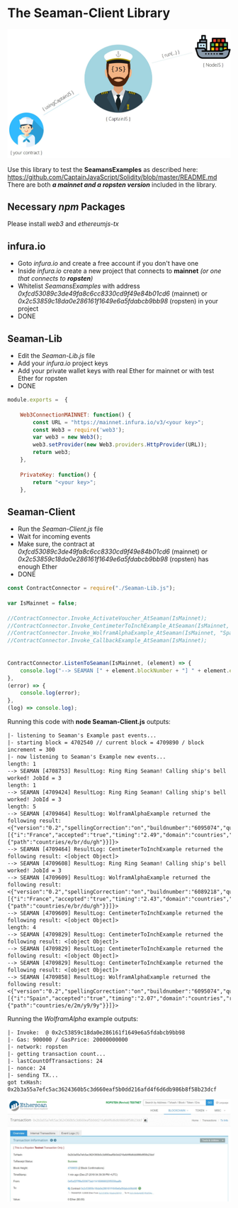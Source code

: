 # The Seaman-Client Library
![useful image](Captain.jpg)

Use this library to test the **SeamansExamples** as described here: https://github.com/CaptainJavaScript/Solidity/blob/master/README.md
There are both _**a mainnet and a ropsten version**_ included in the library.

## Necessary _npm_ Packages
Please install _web3_ and _ethereumjs-tx_


## infura.io
+ Goto _infura.io_ and create a free account if you don't have one
+ Inside _infura.io_ create a new project that connects to **mainnet** _(or one that connects to **ropsten**)_
+ Whitelist _SeamansExamples_ with address _0xfcd53089c3de49fa8c6cc8330cd9f49e84b01cd6_ (mainnet) or _0x2c53859c18da0e286161f1649e6a5fdabcb9bb98_ (ropsten) in your project
+ DONE


## Seaman-Lib
+ Edit the _Seaman-Lib.js_ file
+ Add your _infura.io_ project keys
+ Add your private wallet keys with real Ether for mainnet or with test Ether for ropsten
+ DONE 


```JavaScript
module.exports =  {

    Web3ConnectionMAINNET: function() {
        const URL = "https://mainnet.infura.io/v3/<your key>";  
        const Web3 = require('web3');
        var web3 = new Web3();
        web3.setProvider(new Web3.providers.HttpProvider(URL));
        return web3;
    },

    PrivateKey: function() {
        return "<your key>";
    },
```


## Seaman-Client
+ Run the _Seaman-Client.js_ file
+ Wait for incoming events
+ Make sure, the contract at _0xfcd53089c3de49fa8c6cc8330cd9f49e84b01cd6_ (mainnet) or _0x2c53859c18da0e286161f1649e6a5fdabcb9bb98_ (ropsten) has enough Ether
+ DONE 


```JavaScript
const ContractConnector = require("./Seaman-Lib.js");

var IsMainnet = false;

//ContractConnector.Invoke_ActivateVoucher_AtSeaman(IsMainnet);
//ContractConnector.Invoke_CentimeterToInchExample_AtSeaman(IsMainnet, "14");
//ContractConnector.Invoke_WolframAlphaExample_AtSeaman(IsMainnet, "Spain");
//ContractConnector.Invoke_CallbackExample_AtSeaman(IsMainnet);


ContractConnector.ListenToSeaman(IsMainnet, (element) => {
    console.log("--> SEAMAN [" + element.blockNumber + "] " + element.event + ": " + element.returnValues[0]);
},
(error) => { 
    console.log(error); 
},
(log) => console.log);
```

Running this code with **node Seaman-Client.js** outputs:

```
|- listening to Seaman's Example past events...
|- starting block = 4702540 // current block = 4709890 / block increment = 300
|- now listening to Seaman's Example new events...
length: 1
--> SEAMAN [4708753] ResultLog: Ring Ring Seaman! Calling ship's bell worked! JobId = 3
length: 1
--> SEAMAN [4709424] ResultLog: Ring Ring Seaman! Calling ship's bell worked! JobId = 3
length: 5
--> SEAMAN [4709464] ResultLog: WolframAlphaExample returned the following result: <{"version":"0.2","spellingCorrection":"on","buildnumber":"6095074","query":[{"i":"France","accepted":"true","timing":"2.49","domain":"countries","resultsignificancescore":"70","summarybox":{"path":"countries/e/br/du/gh"}}]}>
--> SEAMAN [4709464] ResultLog: CentimeterToInchExample returned the following result: <[object Object]>
--> SEAMAN [4709608] ResultLog: Ring Ring Seaman! Calling ship's bell worked! JobId = 3
--> SEAMAN [4709609] ResultLog: WolframAlphaExample returned the following result: <{"version":"0.2","spellingCorrection":"on","buildnumber":"6089218","query":[{"i":"France","accepted":"true","timing":"2.43","domain":"countries","resultsignificancescore":"70","summarybox":{"path":"countries/e/br/du/gh"}}]}>
--> SEAMAN [4709609] ResultLog: CentimeterToInchExample returned the following result: <[object Object]>
length: 4
--> SEAMAN [4709829] ResultLog: CentimeterToInchExample returned the following result: <[object Object]>
--> SEAMAN [4709829] ResultLog: CentimeterToInchExample returned the following result: <[object Object]>
--> SEAMAN [4709829] ResultLog: CentimeterToInchExample returned the following result: <[object Object]>
--> SEAMAN [4709858] ResultLog: WolframAlphaExample returned the following result: <{"version":"0.2","spellingCorrection":"on","buildnumber":"6095074","query":[{"i":"Spain","accepted":"true","timing":"2.07","domain":"countries","resultsignificancescore":"70","summarybox":{"path":"countries/e/2m/y9/9y"}}]}>
```

Running the _WolframAlpha_ example outputs:
```
|- Invoke:  @ 0x2c53859c18da0e286161f1649e6a5fdabcb9bb98
|- Gas: 900000 / GasPrice: 20000000000
|- network: ropsten
|- getting transaction count...
|- lastCountOfTransactions: 24
|- nonce: 24
|- sending TX...
got txHash: 0x2b3a55a7efc5ac3624360b5c3d660eaf5b0dd216afd4f6d6db986b8f58b23dcf
```

![useful image](shot-2.JPG)
